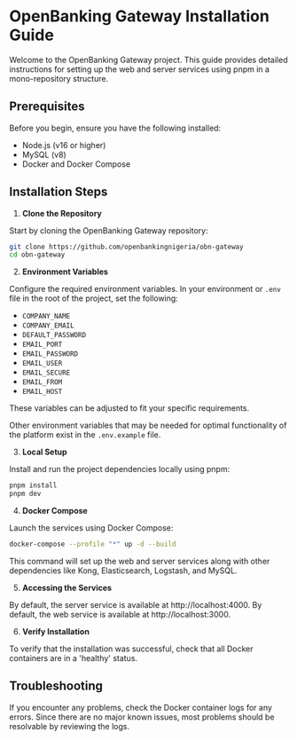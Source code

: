 # OpenBanking Gateway Installation Guide

Welcome to the OpenBanking Gateway project. This guide provides detailed instructions for setting up the web and server services using pnpm in a mono-repository structure.

## Prerequisites

Before you begin, ensure you have the following installed:
- Node.js (v16 or higher)
- MySQL (v8)
- Docker and Docker Compose

## Installation Steps

1. **Clone the Repository**

Start by cloning the OpenBanking Gateway repository:

```bash
git clone https://github.com/openbankingnigeria/obn-gateway
cd obn-gateway
```

2. **Environment Variables**

Configure the required environment variables. In your environment or `.env` file in the root of the project, set the following:
- `COMPANY_NAME`
- `COMPANY_EMAIL`
- `DEFAULT_PASSWORD`
- `EMAIL_PORT`
- `EMAIL_PASSWORD`
- `EMAIL_USER`
- `EMAIL_SECURE`
- `EMAIL_FROM`
- `EMAIL_HOST`

These variables can be adjusted to fit your specific requirements.

Other environment variables that may be needed for optimal functionality of the platform exist in the `.env.example` file.

3. **Local Setup**

Install and run the project dependencies locally using pnpm:

```bash
pnpm install
pnpm dev
```

4. **Docker Compose**

Launch the services using Docker Compose:

```bash
docker-compose --profile "*" up -d --build
```

This command will set up the web and server services along with other dependencies like Kong, Elasticsearch, Logstash, and MySQL.

5. **Accessing the Services**

By default, the server service is available at http://localhost:4000.
By default, the web service is available at http://localhost:3000.

6. **Verify Installation**

To verify that the installation was successful, check that all Docker containers are in a 'healthy' status.

## Troubleshooting

If you encounter any problems, check the Docker container logs for any errors. Since there are no major known issues, most problems should be resolvable by reviewing the logs.

